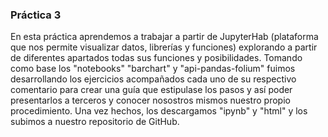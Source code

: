 ### Práctica 3

En esta práctica aprendemos a trabajar a partir de JupyterHab (plataforma que nos permite visualizar datos, librerías y funciones) explorando a partir de diferentes apartados todas sus funciones y posibilidades. Tomando como base los "notebooks" "barchart" y "api-pandas-folium" fuimos desarrollando los ejercicios acompañados cada uno de su respectivo comentario para crear una guía que estipulase los pasos y así poder presentarlos a terceros y conocer nosostros mismos nuestro propio procedimiento. Una vez hechos, los descargamos "ipynb" y "html" y los subimos a nuestro repositorio de GitHub.

